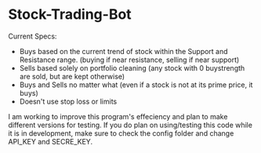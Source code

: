 # Stock-Trading-Bot
Current Specs:
- Buys based on the current trend of stock within the Support and Resistance range. (buying if near resistance, selling if near support)
- Sells based solely on portfolio cleaning (any stock with 0 buystrength are sold, but are kept otherwise)
- Buys and Sells no matter what (even if a stock is not at its prime price, it buys)
- Doesn't use stop loss or limits

I am working to improve this program's effeciency and plan to make different versions for testing. If you do plan on using/testing this code while it is in development, make sure to check the config folder and change API_KEY and SECRE_KEY.
